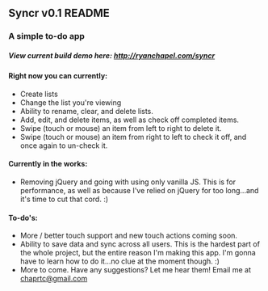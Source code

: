 ## Syncr v0.1 README ##

### A simple to-do app ###

##### View current build demo here: <a href="http://ryanchapel.com/syncr" target="_blank">http://ryanchapel.com/syncr</a> ####

#### Right now you can currently: ####
* Create lists
* Change the list you're viewing
* Ability to rename, clear, and delete lists.
* Add, edit, and delete items, as well as check off completed items.
* Swipe (touch or mouse) an item from left to right to delete it.
* Swipe (touch or mouse) an item from right to left to check it off, and once again to un-check it.

#### Currently in the works: ####
* Removing jQuery and going with using only vanilla JS. This is for performance, as well as because I've relied on jQuery for too long...and it's time to cut that cord. :)

#### To-do's: ####
* More / better touch support and new touch actions coming soon.
* Ability to save data and sync across all users. This is the hardest part of the whole project, but the entire reason I'm making this app. I'm gonna have to learn how to do it...no clue at the moment though. :)
* More to come. Have any suggestions? Let me hear them! Email me at <a href="mailto:chaprtc@gmail.com?subject=Syncr%20Suggestions">chaprtc@gmail.com</a>